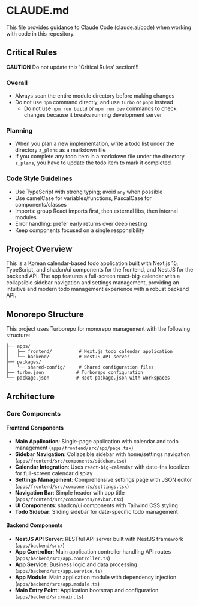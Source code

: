 # CLAUDE.md

This file provides guidance to Claude Code (claude.ai/code) when working with code in this repository.

## Critical Rules

**CAUTION** Do not update this 'Critical Rules' section!!!

### Overall

- Always scan the entire module directory before making changes
- Do not use `npm` command directly, and use `turbo` or `pnpm` instead
  - Do not use `npm run build` or `npm run dev` commands to check changes because it breaks running development server

### Planning

- When you plan a new implementation, write a todo list under the directory `z_plans` as a markdown file
- If you complete any todo item in a markdown file under the directory `z_plans`, you have to update the todo item to mark it completed

### Code Style Guidelines

- Use TypeScript with strong typing; avoid `any` when possible
- Use camelCase for variables/functions, PascalCase for components/classes
- Imports: group React imports first, then external libs, then internal modules
- Error handling: prefer early returns over deep nesting
- Keep components focused on a single responsibility

## Project Overview

This is a Korean calendar-based todo application built with Next.js 15, TypeScript, and shadcn/ui components for the frontend, and NestJS for the backend API. The app features a full-screen react-big-calendar with a collapsible sidebar navigation and settings management, providing an intuitive and modern todo management experience with a robust backend API.

## Monorepo Structure

This project uses Turborepo for monorepo management with the following structure:

```text
├── apps/
│   ├── frontend/          # Next.js todo calendar application
│   └── backend/           # NestJS API server
├── packages/
│   └── shared-config/     # Shared configuration files
├── turbo.json            # Turborepo configuration
└── package.json          # Root package.json with workspaces
```

## Architecture

### Core Components

#### Frontend Components

- **Main Application**: Single-page application with calendar and todo management (`apps/frontend/src/app/page.tsx`)
- **Sidebar Navigation**: Collapsible sidebar with home/settings navigation (`apps/frontend/src/components/sidebar.tsx`)
- **Calendar Integration**: Uses `react-big-calendar` with date-fns localizer for full-screen calendar display
- **Settings Management**: Comprehensive settings page with JSON editor (`apps/frontend/src/components/settings.tsx`)
- **Navigation Bar**: Simple header with app title (`apps/frontend/src/components/navbar.tsx`)
- **UI Components**: shadcn/ui components with Tailwind CSS styling
- **Todo Sidebar**: Sliding sidebar for date-specific todo management

#### Backend Components

- **NestJS API Server**: RESTful API server built with NestJS framework (`apps/backend/src/`)
- **App Controller**: Main application controller handling API routes (`apps/backend/src/app.controller.ts`)
- **App Service**: Business logic and data processing (`apps/backend/src/app.service.ts`)
- **App Module**: Main application module with dependency injection (`apps/backend/src/app.module.ts`)
- **Main Entry Point**: Application bootstrap and configuration (`apps/backend/src/main.ts`)
